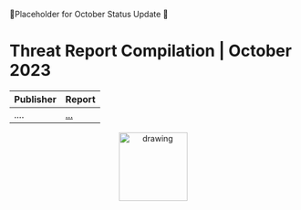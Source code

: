 🔸Placeholder for October Status Update 🔸

# Threat Report Compilation | October 2023

|Publisher  | Report |
| ------------- | ------------- |
|....|[...](...)|


<div align="center">
<img src="https://github.com/jwennekers/2023-Threat-Report-Compilation/assets/136587455/6061c6fd-330d-46e4-acdd-336c580fca4e" alt="drawing" width="120"/>
</div>
